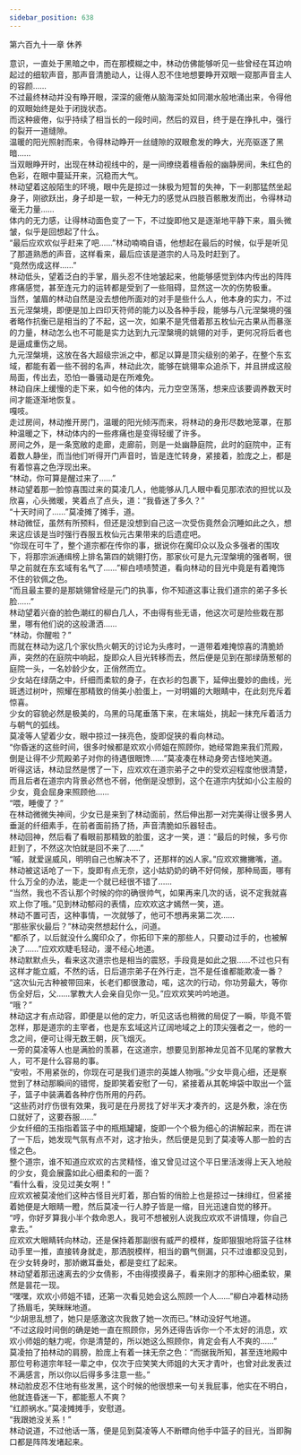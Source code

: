```yaml
---
sidebar_position: 638
---
```

 第六百九十一章 休养


意识，一直处于黑暗之中，而在那模糊之中，林动仿佛能够听见一些曾经在耳边响起过的细软声音，那声音清脆动人，让得人忍不住地想要睁开双眼一窥那声音主人的容颜……  
不过最终林动并没有睁开眼，深深的疲倦从脑海深处如同潮水般地涌出来，令得他的双眼始终是处于闭拢状态。  
而这种疲倦，似乎持续了相当长的一段时间，然后的双目，终于是在挣扎中，强行的裂开一道缝隙。  
温暖的阳光照射而来，令得林动睁开一丝缝隙的双眼愈发的睁大，光亮驱逐了黑暗……  
当双眼睁开时，出现在林动视线中的，是一间缭绕着檀香般的幽静房间，朱红色的色彩，在眼中蔓延开来，沉稳而大气。  
林动望着这般陌生的环境，眼中先是掠过一抹极为短暂的失神，下一刹那猛然坐起身子，刚欲跃出，身子却是一软，一种无力的感觉从四肢百骸散发而出，令得林动毫无力量……  
体内的无力感，让得林动面色变了一下，不过旋即他又是逐渐地平静下来，眉头微皱，似乎是回想起了什么。  
“最后应欢欢似乎赶来了吧……”林动喃喃自语，他想起在最后的时候，似乎是听见了那道熟悉的声音，这样看来，最后应该是道宗的人马及时赶到了。  
“竟然伤成这样……”  
林动低头，望着泛白的手掌，眉头忍不住地皱起来，他能够感觉到体内传出的阵阵疼痛感觉，甚至连元力的运转都是受到了一些阻碍，显然这一次的伤势极重。  
当然，皱眉的林动自然是没去想他所面对的对手是些什么人，他本身的实力，不过五元涅槃境，即便是加上四印天符师的能力以及各种手段，能够与八元涅槃境的强者略作抗衡已是相当的了不起，这一次，如果不是凭借着那五枚仙元古果从而暴涨的力量，林动怎么也不可能是实力达到九元涅槃境的姚翎的对手，更何况将后者也是逼成重伤之局。  
九元涅槃境，这放在各大超级宗派之中，都足以算是顶尖级别的弟子，在整个东玄域，都能有着一些不弱的名声，林动此次，能够在姚翎率众追杀下，并且拼成这般局面，传出去，恐怕一番骚动是在所难免。  
林动自床上缓慢的走下来，如今他的体内，元力空空荡荡，想来应该要调养数天时间才能逐渐地恢复。  
嘎吱。  
走过房间，林动推开房门，温暖的阳光倾泻而来，将林动的身形尽数地笼罩，在那种温暖之下，林动体内的一些疼痛也是变得轻缓了许多。  
房间之外，是一条宽敞的走廊，走廊前，则是一处幽静庭院，此时的庭院中，正有着数人静坐，而当他们听得开门声音时，皆是连忙转身，紧接着，脸庞之上，都是有着惊喜之色浮现出来。  
“林动，你可算是醒过来了……”  
林动望着那一脸惊喜围过来的莫凌几人，他能够从几人眼中看见那浓浓的担忧以及欣喜，心头微暖，笑着点了点头，道：“我昏迷了多久？”  
“十天时间了……”莫凌摊了摊手，道。  
林动微怔，虽然有所预料，但还是没想到自己这一次受伤竟然会沉睡如此之久，想来这应该是当时强行吞服五枚仙元古果带来的后遗症吧。  
“你现在可牛了，整个道宗都在传你的事，据说你在魔印众以及众多强者的围攻下，将那宗派通缉榜上排名第四的姚翎打伤，那家伙可是九元涅槃境的强者啊，很早之前就在东玄域有名气了……”柳白啧啧赞道，看向林动的目光中竟是有着掩饰不住的钦佩之色。  
“而且最主要的是那姚翎曾经是元门的执事，你不知道这事让我们道宗的弟子多长脸……”  
林动望着兴奋的脸色潮红的柳白几人，不由得有些无语，他这次可是险些栽在那里，哪有他们说的这般潇洒……  
“林动，你醒啦？”  
而就在林动为这几个家伙热火朝天的讨论为头疼时，一道带着难掩惊喜的清脆娇声，突然的在庭院中响起，旋即众人目光转移而去，然后便是见到在那绿荫葱郁的庭院一头，一名妙龄少女，正俏然而立。  
少女站在绿荫之中，纤细而柔软的身子，在衣衫的包裹下，延伸出曼妙的曲线，光斑透过树叶，照耀在那精致的俏美小脸蛋上，一对明媚的大眼睛中，在此刻充斥着惊喜。  
少女的容貌必然是极美的，乌黑的马尾垂落下来，在末端处，挑起一抹充斥着活力与朝气的弧线。  
莫凌等人望着少女，眼中掠过一抹亮色，旋即促狭的看向林动。  
“你昏迷的这些时间，很多时候都是欢欢小师姐在照顾你，她经常跑来我们荒殿，倒是让得不少荒殿弟子对你的待遇很眼馋……”莫凌凑在林动身旁古怪地笑道。  
听得这话，林动显然是愣了一下，应欢欢在道宗弟子之中的受欢迎程度他很清楚，而且后者在道宗内背景必然也不弱，他倒是没想到，这个在道宗内犹如小公主般的少女，竟会屈身来照顾他……  
“喂，睡傻了？”  
在林动微微失神间，少女已是来到了林动面前，然后伸出那一对完美得让很多男人垂涎的纤细素手，在前者面前扬了扬，声音清脆如乐器轻击。  
林动回神，然后看了看眼前那精致的脸蛋，这才一笑，道：“最后的时候，多亏你赶到了，不然这次怕就是回不来了……”  
“嘁，就爱逞威风，明明自己也解决不了，还那样的凶人家。”应欢欢撇撇嘴，道。  
林动被这话呛了一下，旋即有点无奈，这小姑奶奶的确不好伺候，那种局面，哪有什么万全的办法，能走一个就已经很不错了……  
“当然，我也不否认那个时候的你的确很帅气，如果再来几次的话，说不定我就喜欢上你了哦。”见到林动郁闷的表情，应欢欢这才嫣然一笑，道。  
林动不置可否，这种事情，一次就够了，他可不想再来第二次……  
“那些家伙最后？”林动突然想起什么，问道。  
“都杀了，以后就没什么魔印众了，你拓印下来的那些人，只要动过手的，也被解决了……”应欢欢睫毛轻动，漫不经心地道。  
林动默默点头，看来这次道宗也是相当的震怒，手段竟是如此之狠……不过也只有这样才能立威，不然的话，日后道宗弟子在外行走，岂不是任谁都能欺凌一番？  
“这次仙元古种被带回来，长老们都很激动，喏，这次的行动，你功劳最大，等你伤全好后，父……掌教大人会亲自见你一见。”应欢欢笑吟吟地道。  
“哦？”  
林动这才有点动容，即便是以他的定力，听见这话也稍微的局促了一瞬，毕竟不管怎样，那是道宗的主宰者，也是东玄域这片辽阔地域之上的顶尖强者之一，他的一念之间，便可让得无数王朝，灰飞烟灭。  
一旁的莫凌等人也是满脸的羡慕，在这道宗，想要见到那神龙见首不见尾的掌教大人，可不是什么容易的事。  
“安啦，不用紧张的，你现在可是我们道宗的英雄人物哦。”少女毕竟心细，还是察觉到了林动那瞬间的错愕，旋即笑着安慰了一句，紧接着从其乾坤袋中取出一个篮子，篮子中装满着各种疗伤所用的丹药。  
“这些药对疗伤很有效果，我可是在丹房找了好半天才凑齐的，这是外敷，涂在伤口就好了，这要吞服……”  
少女纤细的玉指指着篮子中的瓶瓶罐罐，旋即一个个极为细心的讲解起来，而在讲了一下后，她发现气氛有点不对，这才抬头，然后便是见到了莫凌等人那一脸的古怪之色。  
整个道宗，谁不知道应欢欢的古灵精怪，谁又曾见过这个平日里活泼得上天入地般的少女，竟会展露如此心细柔和的一面？  
“看什么看，没见过美女啊！”  
应欢欢被莫凌他们这种古怪目光盯着，那白皙的俏脸上也是掠过一抹绯红，但紧接着她便是大眼睛一瞪，然后莫凌一行人脖子皆是一缩，目光迅速自觉的移开。  
“哼，你好歹算我小半个救命恩人，我可不想被别人说我应欢欢不讲情理，你自己拿去。”  
应欢欢大眼睛转向林动，还是保持着那副很有威严的模样，旋即狠狠地将篮子往林动手里一推，直接转身就走，那洒脱模样，相当的霸气侧漏，只不过谁都没见到，在少女转身时，那娇嫩耳垂处，都是变红了起来。  
林动望着那迅速离去的少女倩影，不由得摸摸鼻子，看来刚才的那种心细柔软，果然是昙花一现。  
“嘿嘿，欢欢小师姐不错，还第一次看见她会这么照顾一个人……”柳白冲着林动扬了扬眉毛，笑眯眯地道。  
“少胡思乱想了，她只是感激这次我救了她一次而已。”林动没好气地道。  
“不过这段时间倒的确是她一直在照顾你，另外还得告诉你一个不太好的消息，欢欢小师姐的魅力呢，你是清楚的，所以她这么照顾你，肯定会有人不爽的……”  
莫凌拍了拍林动的肩膀，脸庞上有着一抹无奈之色：“而据我所知，甚至连地殿中那位号称道宗年轻一辈之中，仅次于应笑笑大师姐的大天才青叶，也曾对此发表过不满感言，所以你以后得多多注意一些。”  
林动脸皮忍不住地有些发黑，这个时候的他很想来一句关我屁事，他实在不明白，他就连昏迷一下，都能惹人不爽？  
“红颜祸水。”莫凌摊摊手，安慰道。  
“我跟她没关系！”  
林动说道，不过他话一落，便是见到莫凌等人不断瞟向他手中篮子的目光，当即胸口都是阵阵发堵起来。  
  
  

